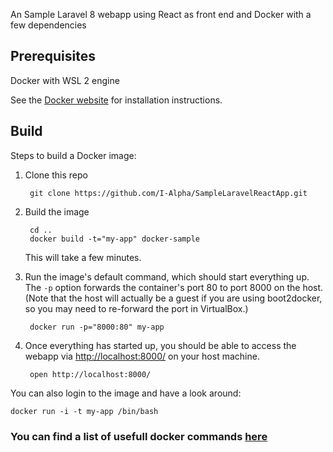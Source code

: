An Sample Laravel 8 webapp using React as front end and Docker with  a few dependencies 

Prerequisites
-----

Docker with WSL 2 engine

See the [Docker website](http://www.docker.io/gettingstarted/#h_installation) for installation instructions.

Build
-----

Steps to build a Docker image:

1. Clone this repo

        git clone https://github.com/I-Alpha/SampleLaravelReactApp.git

2. Build the image

        cd ..
        docker build -t="my-app" docker-sample

    This will take a few minutes.

3. Run the image's default command, which should start everything up. The `-p` option forwards the container's port 80 to port 8000 on the host. (Note that the host will actually be a guest if you are using boot2docker, so you may need to re-forward the port in VirtualBox.)

        docker run -p="8000:80" my-app

6. Once everything has started up, you should be able to access the webapp via [http://localhost:8000/](http://localhost:8000/) on your host machine.

        open http://localhost:8000/

You can also login to the image and have a look around:

    docker run -i -t my-app /bin/bash


### You can find a list of usefull docker commands [here](https://gist.github.com/garystafford/f0bd5f696399d4d7df0f)
